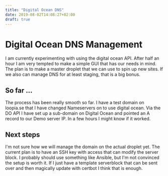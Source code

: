 ```yaml
---
title: "Digital Ocean DNS"
date: 2019-08-02T14:08:27+02:00
draft: true
---
```


# Digital Ocean DNS Management
I am currently experimenting with using the digital ocean API. After half an hour I am very tempted to make a simple GUI that has our needs in mind. The plan is to make a master droplet that we can use to spin up new sites. If we also can manage DNS for at least staging, that is a big bonus.

## So far …
The process has been really smooth so far. I have a test domain on loopia.se that I have changed Nameservers on to use digital ocean. Via the DO API I have set up a sub-domain on Digital Ocean and pointed an A record to our Demo server IP. In a few hours I might know if it worked.

## Next steps
I'm not sure how we will manage the domain on the actual droplet yet. The current plan is to have an SSH key with access that can modify the server block. I probably should use something like Ansible, but I'm not convinced the setup is worth it. If I just have a template serverblock that can be sent over and then magically update with certbot I think that is enough.